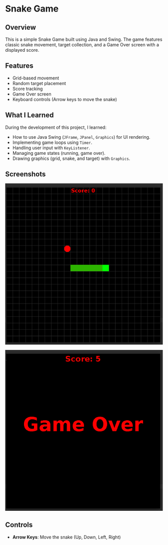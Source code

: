 # Snake Game

## Overview

This is a simple Snake Game built using Java and Swing. The game features classic snake movement, target collection, and a Game Over screen with a displayed score.

## Features

- Grid-based movement
- Random target placement
- Score tracking
- Game Over screen
- Keyboard controls (Arrow keys to move the snake)

## What I Learned

During the development of this project, I learned:

- How to use Java Swing (`JFrame`, `JPanel`, `Graphics`) for UI rendering.
- Implementing game loops using `Timer`.
- Handling user input with `KeyListener`.
- Managing game states (running, game over).
- Drawing graphics (grid, snake, and target) with `Graphics`.

## Screenshots

![Gameplay Screenshot](src/resources/gameplay.png)

![Game Over Screen](src/resources/gameover.png)

## Controls

- **Arrow Keys**: Move the snake (Up, Down, Left, Right)
